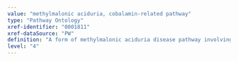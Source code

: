 ```yaml
---
value: "methylmalonic aciduria, cobalamin-related pathway"
type: "Pathway Ontology"
xref-identifier: "0001811"
xref-dataSource: "PW"
definition: "A form of methylmalonic aciduria disease pathway involving cobalamin (vitamin B12) in the methionine and homocysteine metabolic pathways."
level: "4"
---
```

